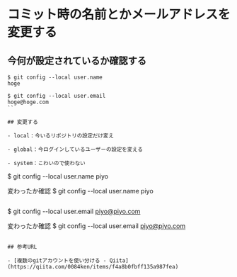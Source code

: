 # コミット時の名前とかメールアドレスを変更する

## 今何が設定されているか確認する

```
$ git config --local user.name
hoge
```

```
$ git config --local user.email
hoge@hoge.com
``

## 変更する

- local：今いるリポジトリの設定だけ変え

- global：今ログインしているユーザーの設定を変える

- system：こわいので使わない

```
$ git config --local user.name piyo

変わったか確認
$ git config --local user.name
piyo
```

```
$ git config --local user.email piyo@piyo.com

変わったか確認
$ git config --local user.email
piyo@piyo.com
```

## 参考URL

- [複数のgitアカウントを使い分ける - Qiita](https://qiita.com/0084ken/items/f4a8b0fbff135a987fea)
